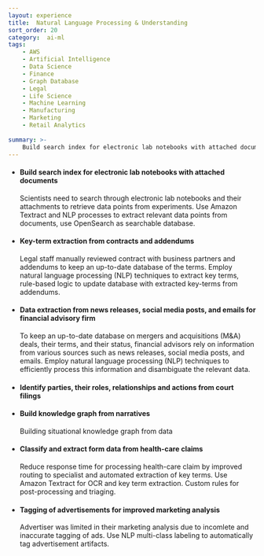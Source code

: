 ```yaml
---
layout: experience
title:  Natural Language Processing & Understanding
sort_order: 20
category:  ai-ml
tags:
    - AWS
    - Artificial Intelligence
    - Data Science
    - Finance
    - Graph Database
    - Legal
    - Life Science
    - Machine Learning
    - Manufacturing
    - Marketing
    - Retail Analytics
 
summary: >-
    Build search index for electronic lab notebooks with attached documents. Key-term extraction from contracts and addendums. Data extraction from news releases, social media posts, and emails for financial advisory firm. Identify parties, their roles, relationships and actions from court filings. Build knowledge graph from narratives. Classify and extract form data from health-care claims. Tagging of advertisements for improved marketing analysis.
---
```


<!--more-->
- #### Build search index for electronic lab notebooks with attached documents
  Scientists need to search through electronic lab notebooks and their attachments to retrieve data points from experiments. Use Amazon Textract and NLP processes to extract relevant data points from documents, use OpenSearch as searchable database.

- #### Key-term extraction from contracts and addendums
  Legal staff manually reviewed contract with business partners and addendums to keep an up-to-date database of the terms. Employ natural language processing (NLP) techniques to extract key terms, rule-based logic to update database with extracted key-terms from addendums.

- #### Data extraction from news releases, social media posts, and emails for financial advisory firm
  To keep an up-to-date database on mergers and acquisitions (M&A) deals, their terms, and their status, financial advisors rely on information from various sources such as news releases, social media posts, and emails. Employ natural language processing (NLP) techniques to efficiently process this information and disambiguate the relevant data.

- #### Identify parties, their roles, relationships and actions from court filings

- #### Build knowledge graph from narratives
  Building situational knowledge graph from data 
  

- #### Classify and extract form data from health-care claims
  Reduce response time for processing health-care claim by improved routing to specialist and automated extraction of key terms. Use Amazon Textract for OCR and key term extraction. Custom rules for post-processing and triaging.

- #### Tagging of advertisements for improved marketing analysis
  Advertiser was limited in their marketing analysis due to incomlete and inaccurate tagging of ads. Use NLP multi-class labeling to automatically tag advertisement artifacts.